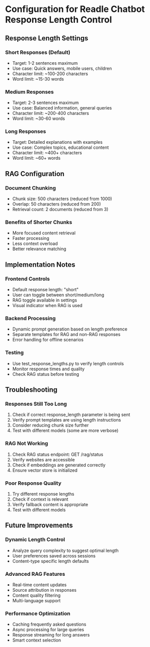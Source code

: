 # Configuration for Readle Chatbot Response Length Control

## Response Length Settings

### Short Responses (Default)
- Target: 1-2 sentences maximum
- Use case: Quick answers, mobile users, children
- Character limit: ~100-200 characters
- Word limit: ~15-30 words

### Medium Responses
- Target: 2-3 sentences maximum
- Use case: Balanced information, general queries
- Character limit: ~200-400 characters  
- Word limit: ~30-60 words

### Long Responses
- Target: Detailed explanations with examples
- Use case: Complex topics, educational content
- Character limit: ~400+ characters
- Word limit: ~60+ words

## RAG Configuration

### Document Chunking
- Chunk size: 500 characters (reduced from 1000)
- Overlap: 50 characters (reduced from 200)
- Retrieval count: 2 documents (reduced from 3)

### Benefits of Shorter Chunks
- More focused content retrieval
- Faster processing
- Less context overload
- Better relevance matching

## Implementation Notes

### Frontend Controls
- Default response length: "short"
- User can toggle between short/medium/long
- RAG toggle available in settings
- Visual indicator when RAG is used

### Backend Processing
- Dynamic prompt generation based on length preference
- Separate templates for RAG and non-RAG responses
- Error handling for offline scenarios

### Testing
- Use test_response_lengths.py to verify length controls
- Monitor response times and quality
- Check RAG status before testing

## Troubleshooting

### Responses Still Too Long
1. Check if correct response_length parameter is being sent
2. Verify prompt templates are using length instructions
3. Consider reducing chunk size further
4. Test with different models (some are more verbose)

### RAG Not Working
1. Check RAG status endpoint: GET /rag/status
2. Verify websites are accessible
3. Check if embeddings are generated correctly
4. Ensure vector store is initialized

### Poor Response Quality
1. Try different response lengths
2. Check if context is relevant
3. Verify fallback content is appropriate
4. Test with different models

## Future Improvements

### Dynamic Length Control
- Analyze query complexity to suggest optimal length
- User preferences saved across sessions
- Content-type specific length defaults

### Advanced RAG Features
- Real-time content updates
- Source attribution in responses
- Content quality filtering
- Multi-language support

### Performance Optimization
- Caching frequently asked questions
- Async processing for large queries
- Response streaming for long answers
- Smart context selection
